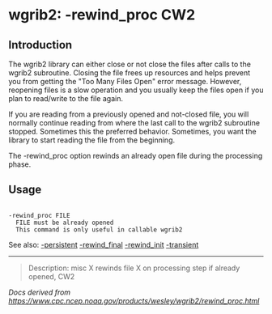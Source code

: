 # wgrib2: -rewind_proc CW2

## Introduction

The wgrib2 library can either close or not close the files after
calls to the wgrib2 subroutine. Closing the file frees up resources
and helps prevent you from getting the "Too Many Files Open" error
message. However, reopening files is a slow operation and you
usually keep the files open if you plan to read/write to the file again.

If you are reading from a previously opened and not-closed file,
you will normally continue reading from where the last call to
the wgrib2 subroutine stopped. Sometimes this the preferred behavior.
Sometimes, you want the library to start reading the file from the
beginning.

The -rewind_proc option rewinds an
already open file during the processing phase.

## Usage

```

-rewind_proc FILE
  FILE must be already opened
  This command is only useful in callable wgrib2

```

See also:
[-persistent](./persistent.html)
[-rewind_final](./rewind_final.html)
[-rewind_init](./rewind_init.html)
[-transient](./transient.html)

---

> Description: misc X rewinds file X on processing step if already opened, CW2

_Docs derived from <https://www.cpc.ncep.noaa.gov/products/wesley/wgrib2/rewind_proc.html>_
